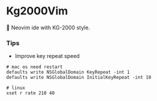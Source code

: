 # Kg2000Vim
🫧 Neovim ide with KG-2000 style.

### Tips

- Improve key repeat speed
```
# mac os need restart
defaults write NSGlobalDomain KeyRepeat -int 1
defaults write NSGlobalDomain InitialKeyRepeat -int 10

# linux
xset r rate 210 40
```
